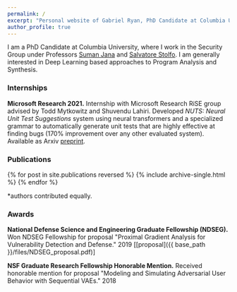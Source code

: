 ```yaml
---
permalink: /
excerpt: "Personal website of Gabriel Ryan, PhD Candidate at Columbia University studying applications of Deep Learning to Cybersecurity."
author_profile: true
---
```


I am a PhD Candidate at Columbia University, where I work in the Security Group under Professors [Suman Jana](http://www.cs.columbia.edu/~suman/) and [Salvatore Stolfo](https://salvatorestolfo.com/). I am generally interested in Deep Learning based approaches to Program Analysis and Synthesis.

### Internships

**Microsoft Research 2021.** Internship with Microsoft Research RiSE group advised by  Todd Mytkowitz and Shuvendu Lahiri. Developed *NUTS: Neural Unit Test Suggestions* system using neural transformers and a specialized grammar to automatically generate unit tests that are highly effective at finding bugs (170% improvement over any other evaluated system). Available as Arxiv <a href="https://arxiv.org/pdf/2109.09262.pdf">preprint</a>.



### Publications

{% for post in site.publications reversed %}
  {% include archive-single.html %}
{% endfor %}

*authors contributed equally.

### Awards
<b>National Defense Science and Engineering Graduate Fellowship (NDSEG).</b> Won NDSEG Fellowship for proposal "Proximal Gradient Analysis for Vulnerability Detection and Defense." 2019 [[proposal]({{ base_path }}/files/NDSEG_proposal.pdf)]

<b>NSF Graduate Research Fellowship Honorable Mention.</b> Received honorable mention for proposal "Modeling and Simulating Adversarial User Behavior with Sequential VAEs." 2018
